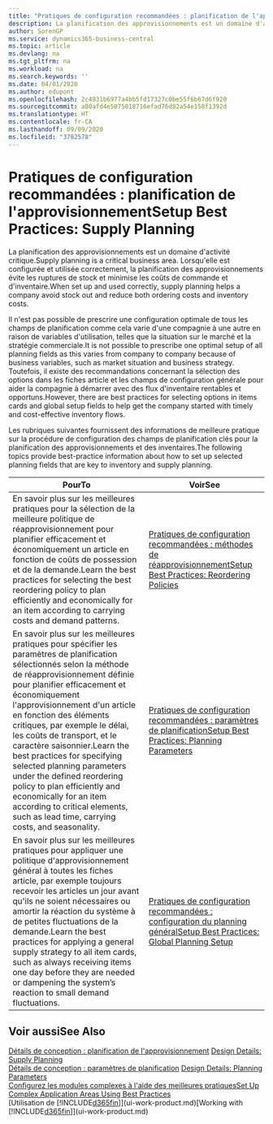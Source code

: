 ```yaml
---
title: "Pratiques de configuration recommandées : planification de l'approvisionnement | Microsoft Docs"
description: La planification des approvisionnements est un domaine d'activité critique. Lorsqu'elle est configurée et utilisée correctement, la planification des approvisionnements évite les ruptures de stock et minimise les coûts de commande et d'inventaire.
author: SorenGP
ms.service: dynamics365-business-central
ms.topic: article
ms.devlang: na
ms.tgt_pltfrm: na
ms.workload: na
ms.search.keywords: ''
ms.date: 04/01/2020
ms.author: edupont
ms.openlocfilehash: 2c4931b6977a4bb5fd17327c0be55f6b67d6f920
ms.sourcegitcommit: a80afd4e5075018716efad76d82a54e158f1392d
ms.translationtype: HT
ms.contentlocale: fr-CA
ms.lasthandoff: 09/09/2020
ms.locfileid: "3782578"
---
```

# <a name="setup-best-practices-supply-planning"></a><span data-ttu-id="c551a-104">Pratiques de configuration recommandées : planification de l'approvisionnement</span><span class="sxs-lookup"><span data-stu-id="c551a-104">Setup Best Practices: Supply Planning</span></span>
<span data-ttu-id="c551a-105">La planification des approvisionnements est un domaine d'activité critique.</span><span class="sxs-lookup"><span data-stu-id="c551a-105">Supply planning is a critical business area.</span></span> <span data-ttu-id="c551a-106">Lorsqu'elle est configurée et utilisée correctement, la planification des approvisionnements évite les ruptures de stock et minimise les coûts de commande et d'inventaire.</span><span class="sxs-lookup"><span data-stu-id="c551a-106">When set up and used correctly, supply planning helps a company avoid stock out and reduce both ordering costs and inventory costs.</span></span>  

 <span data-ttu-id="c551a-107">Il n'est pas possible de prescrire une configuration optimale de tous les champs de planification comme cela varie d'une compagnie à une autre en raison de variables d'utilisation, telles que la situation sur le marché et la stratégie commerciale.</span><span class="sxs-lookup"><span data-stu-id="c551a-107">It is not possible to prescribe one optimal setup of all planning fields as this varies from company to company because of business variables, such as market situation and business strategy.</span></span> <span data-ttu-id="c551a-108">Toutefois, il existe des recommandations concernant la sélection des options dans les fiches article et les champs de configuration générale pour aider la compagnie à démarrer avec des flux d'inventaire rentables et opportuns.</span><span class="sxs-lookup"><span data-stu-id="c551a-108">However, there are best practices for selecting options in items cards and global setup fields to help get the company started with timely and cost-effective inventory flows.</span></span>  

 <span data-ttu-id="c551a-109">Les rubriques suivantes fournissent des informations de meilleure pratique sur la procédure de configuration des champs de planification clés pour la planification des approvisionnements et des inventaires.</span><span class="sxs-lookup"><span data-stu-id="c551a-109">The following topics provide best-practice information about how to set up selected planning fields that are key to inventory and supply planning.</span></span>  

|<span data-ttu-id="c551a-110">**Pour**</span><span class="sxs-lookup"><span data-stu-id="c551a-110">**To**</span></span>|<span data-ttu-id="c551a-111">**Voir**</span><span class="sxs-lookup"><span data-stu-id="c551a-111">**See**</span></span>|  
|------------|-------------|  
|<span data-ttu-id="c551a-112">En savoir plus sur les meilleures pratiques pour la sélection de la meilleure politique de réapprovisionnement pour planifier efficacement et économiquement un article en fonction de coûts de possession et de la demande.</span><span class="sxs-lookup"><span data-stu-id="c551a-112">Learn the best practices for selecting the best reordering policy to plan efficiently and economically for an item according to carrying costs and demand patterns.</span></span>|[<span data-ttu-id="c551a-113">Pratiques de configuration recommandées : méthodes de réapprovisionnement</span><span class="sxs-lookup"><span data-stu-id="c551a-113">Setup Best Practices: Reordering Policies</span></span>](setup-best-practices-reordering-policies.md)|  
|<span data-ttu-id="c551a-114">En savoir plus sur les meilleures pratiques pour spécifier les paramètres de planification sélectionnés selon la méthode de réapprovisionnement définie pour planifier efficacement et économiquement l'approvisionnement d'un article en fonction des éléments critiques, par exemple le délai, les coûts de transport, et le caractère saisonnier.</span><span class="sxs-lookup"><span data-stu-id="c551a-114">Learn the best practices for specifying selected planning parameters under the defined reordering policy to plan efficiently and economically for an item according to critical elements, such as lead time, carrying costs, and seasonality.</span></span>|[<span data-ttu-id="c551a-115">Pratiques de configuration recommandées : paramètres de planification</span><span class="sxs-lookup"><span data-stu-id="c551a-115">Setup Best Practices: Planning Parameters</span></span>](setup-best-practices-planning-parameters.md)|  
|<span data-ttu-id="c551a-116">En savoir plus sur les meilleures pratiques pour appliquer une politique d'approvisionnement général à toutes les fiches article, par exemple toujours recevoir les articles un jour avant qu'ils ne soient nécessaires ou amortir la réaction du système à de petites fluctuations de la demande.</span><span class="sxs-lookup"><span data-stu-id="c551a-116">Learn the best practices for applying a general supply strategy to all item cards, such as always receiving items one day before they are needed or dampening the system’s reaction to small demand fluctuations.</span></span>|[<span data-ttu-id="c551a-117">Pratiques de configuration recommandées : configuration du planning général</span><span class="sxs-lookup"><span data-stu-id="c551a-117">Setup Best Practices: Global Planning Setup</span></span>](setup-best-practices-global-planning-setup.md)|  

## <a name="see-also"></a><span data-ttu-id="c551a-118">Voir aussi</span><span class="sxs-lookup"><span data-stu-id="c551a-118">See Also</span></span>  
 <span data-ttu-id="c551a-119">[Détails de conception : planification de l'approvisionnement](design-details-supply-planning.md) </span><span class="sxs-lookup"><span data-stu-id="c551a-119">[Design Details: Supply Planning](design-details-supply-planning.md) </span></span>  
 <span data-ttu-id="c551a-120">[Détails de conception : paramètres de planification](design-details-planning-parameters.md) </span><span class="sxs-lookup"><span data-stu-id="c551a-120">[Design Details: Planning Parameters](design-details-planning-parameters.md) </span></span>  
 [<span data-ttu-id="c551a-121">Configurez les modules complexes à l'aide des meilleures pratiques</span><span class="sxs-lookup"><span data-stu-id="c551a-121">Set Up Complex Application Areas Using Best Practices</span></span>](set-up-complex-application-areas-using-best-practices.md)  
 <span data-ttu-id="c551a-122">[Utilisation de [!INCLUDE[d365fin](includes/d365fin_md.md)]](ui-work-product.md)</span><span class="sxs-lookup"><span data-stu-id="c551a-122">[Working with [!INCLUDE[d365fin](includes/d365fin_md.md)]](ui-work-product.md)</span></span>
